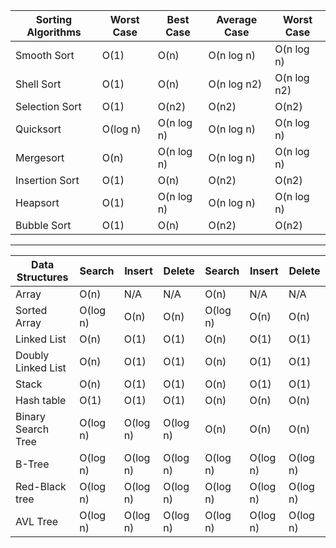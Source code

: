 > > 
Sorting Algorithms | Worst Case | Best Case | Average Case | Worst Case
------------ | ------------- | ------------ | ------------- | -------------
Smooth Sort |	O(1)	| O(n) | O(n log n)	| O(n log n)
Shell Sort	| O(1) |	O(n)	| O(n log n2) |	O(n log n2)
Selection Sort |	O(1) |	O(n2) |	O(n2) |	O(n2)
Quicksort |	O(log n) |	O(n log n) | O(n log n) |	O(n log n)
Mergesort |	O(n) |	O(n log n) |	O(n log n) |	O(n log n)
Insertion Sort |	O(1) |	O(n) |	O(n2) |	O(n2)
Heapsort |	O(1) |	O(n log n) |	O(n log n) |	O(n log n)
Bubble Sort |	O(1) |	O(n) |	O(n2) |	O(n2)

---

Data Structures | Search | Insert | Delete | Search | Insert | Delete
------------ | ------------- | ------------ | ------------- | ------------- | ------------- | -------------
Array	| O(n) |	N/A |	N/A |	O(n) |	N/A |	N/A
Sorted Array |	O(log n) |	O(n) |	O(n) |	O(log n) |	O(n) |	O(n)
Linked List |	O(n) |	O(1) |	O(1) |	O(n) |	O(1) |	O(1)
Doubly Linked List |	O(n) |	O(1) |	O(1) |	O(n) |	O(1) |	O(1)
Stack |	O(n) |	O(1) |	O(1) |	O(n) |	O(1) |	O(1)
Hash table |	O(1) |	O(1) |	O(1) |	O(n) |	O(n) |	O(n)
Binary Search Tree |	O(log n) |	O(log n) |	O(log n) |	O(n) |	O(n) |	O(n)
B-Tree |	O(log n) |	O(log n) |	O(log n) |	O(log n) |	O(log n) |	O(log n)
Red-Black tree |	O(log n) |	O(log n) |	O(log n) |	O(log n) |	O(log n) |	O(log n)
AVL Tree |	O(log n) |	O(log n) |	O(log n) |	O(log n) |	O(log n) |	O(log n)
